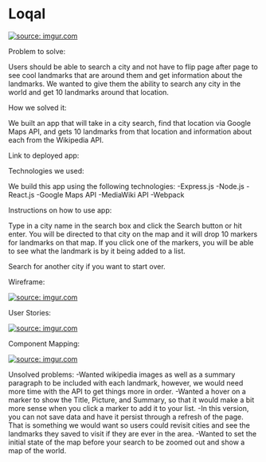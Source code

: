 <h1> Loqal </h1>

<a href="http://imgur.com/bwFbzLW"><img src="http://i.imgur.com/bwFbzLW.png" title="source: imgur.com" /></a>

Problem to solve: 

Users should be able to search a city and not have to flip page after page to see cool landmarks that are around them and get information about the landmarks. We wanted to give them the ability to search any city in the world and get 10 landmarks around that location.

How we solved it:

We built an app that will take in a city search, find that location via Google Maps API, and gets 10 landmarks from that location and information about each from the Wikipedia API.

Link to deployed app: 

Technologies we used:

We build this app using the following technologies:
    -Express.js
    -Node.js
    -React.js 
    -Google Maps API
    -MediaWiki API
    -Webpack

Instructions on how to use app:

Type in a city name in the search box and click the Search button or hit enter. You will be directed to that city on the map and it will drop 10 markers for landmarks on that map. If you click one of the markers, you will be able to see what the landmark is by it being added to a list.

Search for another city if you want to start over.

Wireframe:

<a href="http://imgur.com/MhGQA0D"><img src="http://i.imgur.com/MhGQA0D.png" title="source: imgur.com" /></a>

User Stories:

<a href="http://imgur.com/8T1f6L6"><img src="http://i.imgur.com/8T1f6L6.jpg" title="source: imgur.com" /></a>

Component Mapping: 

<a href="http://imgur.com/0EBCqQB"><img src="http://i.imgur.com/0EBCqQB.jpg" title="source: imgur.com" /></a>

Unsolved problems: 
    -Wanted wikipedia images as well as a summary paragraph to be included with each landmark, however, we would need more time with the API to get things more in order.
    -Wanted a hover on a marker to show the Title, Picture, and Summary, so that it would make a bit more sense when you click a marker to add it to your list.
    -In this version, you can not save data and have it persist through a refresh of the page. That is something we would want so users could revisit cities and see the landmarks they saved to visit if they are ever in the area.
    -Wanted to set the initial state of the map before your search to be zoomed out and show a map of the world.
